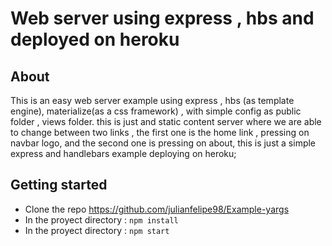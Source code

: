 # Web server using express , hbs and deployed on heroku  

## About 
This is an easy web server example using express , hbs (as template engine), materialize(as a css framework) , with simple config as public folder , views folder.
this is just and static content server where we are able to change between two links , the first one is the home link , pressing on navbar logo, and the second one is pressing on about, this is just a simple express and handlebars example deploying on heroku;


## Getting started 

* Clone the repo https://github.com/julianfelipe98/Example-yargs
* In the proyect directory : `npm install`
* In the proyect directory : `npm start`



